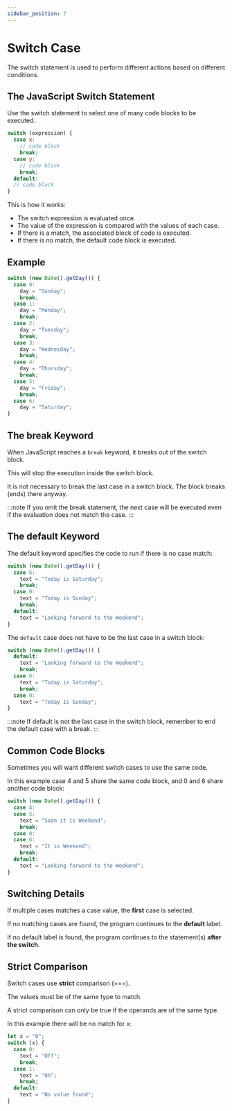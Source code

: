 ```yaml
---
sidebar_position: 7
---
```


# Switch Case

The switch statement is used to perform different actions based on different conditions.

## The JavaScript Switch Statement

Use the switch statement to select one of many code blocks to be executed.

```js title="Syntax"
switch (expression) {
  case x:
    // code block
    break;
  case y:
    // code block
    break;
  default:
  // code block
}
```

This is how it works:

- The switch expression is evaluated once.
- The value of the expression is compared with the values of each case.
- If there is a match, the associated block of code is executed.
- If there is no match, the default code block is executed.

## Example

```js
switch (new Date().getDay()) {
  case 0:
    day = "Sunday";
    break;
  case 1:
    day = "Monday";
    break;
  case 2:
    day = "Tuesday";
    break;
  case 3:
    day = "Wednesday";
    break;
  case 4:
    day = "Thursday";
    break;
  case 5:
    day = "Friday";
    break;
  case 6:
    day = "Saturday";
}
```

## The break Keyword

When JavaScript reaches a `break` keyword, it breaks out of the switch block.

This will stop the execution inside the switch block.

It is not necessary to break the last case in a switch block. The block breaks (ends) there anyway.

:::note
If you omit the break statement, the next case will be executed even if the evaluation does not match the case.
:::

## The default Keyword

The default keyword specifies the code to run if there is no case match:

```js
switch (new Date().getDay()) {
  case 6:
    text = "Today is Saturday";
    break;
  case 0:
    text = "Today is Sunday";
    break;
  default:
    text = "Looking forward to the Weekend";
}
```

The `default` case does not have to be the last case in a switch block:

```js
switch (new Date().getDay()) {
  default:
    text = "Looking forward to the Weekend";
    break;
  case 6:
    text = "Today is Saturday";
    break;
  case 0:
    text = "Today is Sunday";
}
```

:::note
If default is not the last case in the switch block, remember to end the default case with a break.
:::

## Common Code Blocks

Sometimes you will want different switch cases to use the same code.

In this example case 4 and 5 share the same code block, and 0 and 6 share another code block:

```js
switch (new Date().getDay()) {
  case 4:
  case 5:
    text = "Soon it is Weekend";
    break;
  case 0:
  case 6:
    text = "It is Weekend";
    break;
  default:
    text = "Looking forward to the Weekend";
}
```

## Switching Details

If multiple cases matches a case value, the **first** case is selected.

If no matching cases are found, the program continues to the **default** label.

If no default label is found, the program continues to the statement(s) **after the switch**.

## Strict Comparison

Switch cases use **strict** comparison (===).

The values must be of the same type to match.

A strict comparison can only be true if the operands are of the same type.

In this example there will be no match for x:

```js
let x = "0";
switch (x) {
  case 0:
    text = "Off";
    break;
  case 1:
    text = "On";
    break;
  default:
    text = "No value found";
}
```
